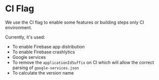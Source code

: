 # CI Flag

We use the CI flag to enable some features or building steps only CI environment.

Currently, it's used:

* To enable Firebase app distribution
* To enable Firebase crashlytics
* Google services
* To remove the `applicationIdSuffix` on CI which will allow the correct parsing of
  `google-services.json`
* To calculate the version name